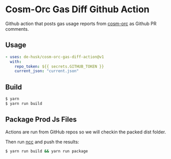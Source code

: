 # Cosm-Orc Gas Diff Github Action

Github action that posts gas usage reports from [cosm-orc](https://github.com/de-husk/cosm-orc) as Github PR comments.

## Usage
```yml
- uses: de-husk/cosm-orc-gas-diff-action@v1
  with:
    repo_token: ${{ secrets.GITHUB_TOKEN }}
    current_json: "current.json"
```

## Build

```bash
$ yarn
$ yarn run build
```

## Package Prod Js Files

Actions are run from GitHub repos so we will checkin the packed dist folder. 

Then run [ncc](https://github.com/zeit/ncc) and push the results:
```bash
$ yarn run build && yarn run package
```